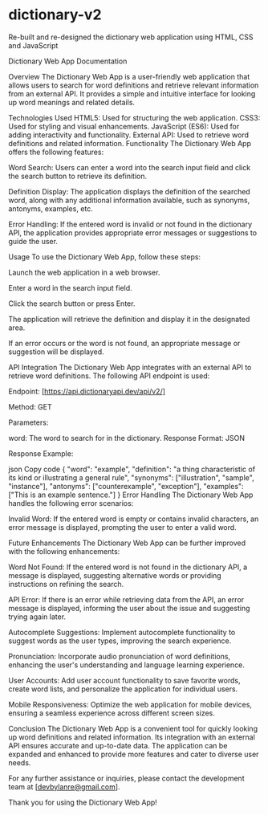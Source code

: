 # dictionary-v2
Re-built and re-designed the dictionary web application using HTML, CSS and JavaScript

Dictionary Web App Documentation

Overview
The Dictionary Web App is a user-friendly web application that allows users to search for word definitions and retrieve relevant information from an external API. It provides a simple and intuitive interface for looking up word meanings and related details.

Technologies Used
HTML5: Used for structuring the web application.
CSS3: Used for styling and visual enhancements.
JavaScript (ES6): Used for adding interactivity and functionality.
External API: Used to retrieve word definitions and related information.
Functionality
The Dictionary Web App offers the following features:

Word Search: Users can enter a word into the search input field and click the search button to retrieve its definition.

Definition Display: The application displays the definition of the searched word, along with any additional information available, such as synonyms, antonyms, examples, etc.

Error Handling: If the entered word is invalid or not found in the dictionary API, the application provides appropriate error messages or suggestions to guide the user.

Usage
To use the Dictionary Web App, follow these steps:

Launch the web application in a web browser.

Enter a word in the search input field.

Click the search button or press Enter.

The application will retrieve the definition and display it in the designated area.

If an error occurs or the word is not found, an appropriate message or suggestion will be displayed.

API Integration
The Dictionary Web App integrates with an external API to retrieve word definitions. The following API endpoint is used:

Endpoint: [https://api.dictionaryapi.dev/api/v2/]

Method: GET

Parameters:

word: The word to search for in the dictionary.
Response Format: JSON

Response Example:

json
Copy code
{
  "word": "example",
  "definition": "a thing characteristic of its kind or illustrating a general rule",
  "synonyms": ["illustration", "sample", "instance"],
  "antonyms": ["counterexample", "exception"],
  "examples": ["This is an example sentence."]
}
Error Handling
The Dictionary Web App handles the following error scenarios:

Invalid Word: If the entered word is empty or contains invalid characters, an error message is displayed, prompting the user to enter a valid word.


Future Enhancements
The Dictionary Web App can be further improved with the following enhancements:

Word Not Found: If the entered word is not found in the dictionary API, a message is displayed, suggesting alternative words or providing instructions on refining the search.

API Error: If there is an error while retrieving data from the API, an error message is displayed, informing the user about the issue and suggesting trying again later.

Autocomplete Suggestions: Implement autocomplete functionality to suggest words as the user types, improving the search experience.

Pronunciation: Incorporate audio pronunciation of word definitions, enhancing the user's understanding and language learning experience.

User Accounts: Add user account functionality to save favorite words, create word lists, and personalize the application for individual users.

Mobile Responsiveness: Optimize the web application for mobile devices, ensuring a seamless experience across different screen sizes.

Conclusion
The Dictionary Web App is a convenient tool for quickly looking up word definitions and related information. Its integration with an external API ensures accurate and up-to-date data. The application can be expanded and enhanced to provide more features and cater to diverse user needs.

For any further assistance or inquiries, please contact the development team at [devbylanre@gmail.com].

Thank you for using the Dictionary Web App!






